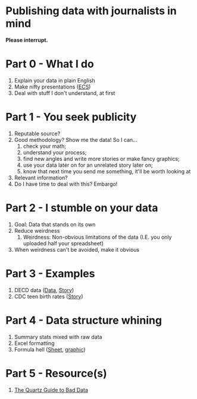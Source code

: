 # Publishing data with journalists in mind

**Please interrupt.**

# Part 0 - What I do
1. Explain your data in plain English
2. Make nifty presentations ([ECS](http://projects.ctmirror.org/content/trend/2016/10/excess_cost/))
3. Deal with stuff I don't understand, at first

# Part 1 - You seek publicity
1. Reputable source?
2. Good methodology? Show me the data! So I can...
   1. check your math;
   2. understand your process;
   3. find  new angles and write more stories or make fancy graphics;
   4. use your data later on for an unrelated story later on;
   5. know that next time you send me something, it'll be worth looking at
3. Relevant information?
4. Do I have time to deal with this? Embargo!

# Part 2 - I stumble on your data
1. Goal: Data that stands on its own
2. Reduce weirdness
   1. Weirdness: Non-obvious limitations of the data (I.E. you only uploaded half your spreadsheet)
3. When weirdness can't be avoided, make it obvious

# Part 3 - Examples
1. DECD data ([Data](https://data.ct.gov/Business/Small-Business-Express-Tabulated-Data/565g-b4i4), [Story](http://trendct.org/2016/05/13/incentive-program-behind-on-audits-but-ahead-on-jobs/))
2. CDC teen birth rates ([Story](http://trendct.org/2016/12/02/teenage-pregnancy-rates-continue-to-decline-in-connecticut/))

# Part 4 - Data structure whining
1. Summary stats mixed with raw data
2. Excel formatting
3. Formula hell ([Sheet](https://docs.google.com/spreadsheets/d/1Es89IcP9hXe_3QwgZf7UqAR1Vac0-1VD2AtluhJtfI4/edit#gid=1784818844), [graphic](http://projects.ctmirror.org/content/trend/2016/10/excess_cost/))

# Part 5 - Resource(s)
1. [The Quartz Guide to Bad Data](https://github.com/Quartz/bad-data-guide/blob/master/README.md#rows-or-values-are-duplicated)